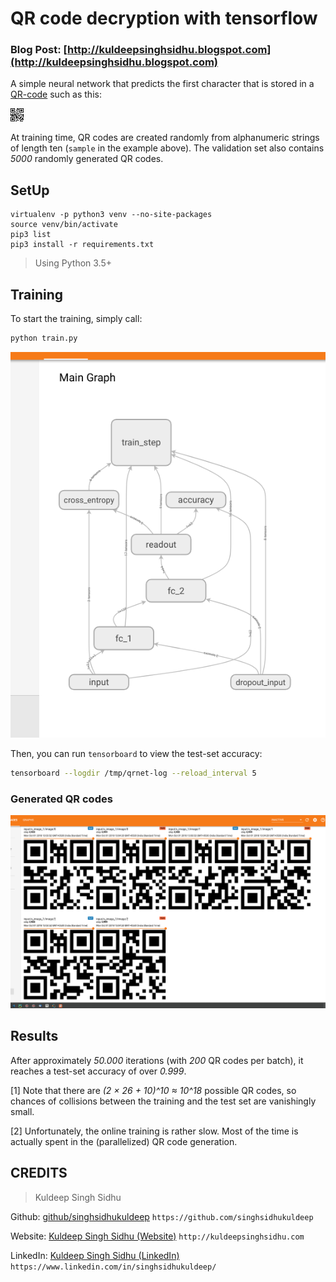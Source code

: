 # QR code decryption with tensorflow

### Blog Post: [http://kuldeepsinghsidhu.blogspot.com](http://kuldeepsinghsidhu.blogspot.com)

A simple neural network that predicts the first character that is stored in a
[QR-code](https://de.wikipedia.org/wiki/QR-Code) such as this:

![Sample QR-code](sample.png)

At training time, QR codes are created randomly from alphanumeric strings
of length ten (`sample` in the example above). The validation set also
contains *5000* randomly generated QR codes.

## SetUp

```
virtualenv -p python3 venv --no-site-packages
source venv/bin/activate
pip3 list
pip3 install -r requirements.txt
```

> Using Python 3.5+

## Training

To start the training, simply call:
``` bash
python train.py
```

![Model](model.png)

Then, you can run `tensorboard` to view the test-set accuracy:
``` bash
tensorboard --logdir /tmp/qrnet-log --reload_interval 5
```

### Generated QR codes

![QR](generated_codes.png)

## Results

After approximately *50.000* iterations (with *200* QR codes per batch), it
reaches a test-set accuracy of over *0.999*.

[1] Note that there are *(2 × 26 + 10)^10 ≈ 10^18* possible QR codes, so
chances of collisions between the training and the test set are vanishingly
small.

[2] Unfortunately, the online training is rather slow. Most of the time is
actually spent in the (parallelized) QR code generation.


## CREDITS

>Kuldeep Singh Sidhu

Github: [github/singhsidhukuldeep](https://github.com/singhsidhukuldeep)
`https://github.com/singhsidhukuldeep`

Website: [Kuldeep Singh Sidhu (Website)](http://kuldeepsinghsidhu.com)
`http://kuldeepsinghsidhu.com`

LinkedIn: [Kuldeep Singh Sidhu (LinkedIn)](https://www.linkedin.com/in/singhsidhukuldeep/)
`https://www.linkedin.com/in/singhsidhukuldeep/`